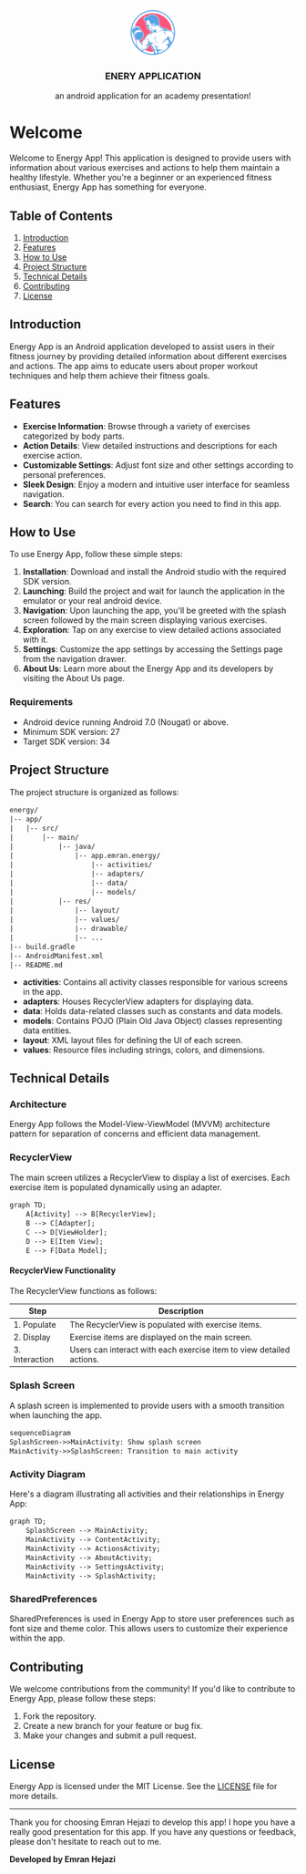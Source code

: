 <!-- PROJECT LOGO -->
<br />
<div align="center">
  <a href="https://github.com/EmranHejazi/energy_android_application">
    <img src="app/src/main/res/drawable-hdpi/ic_launcher_foreground.png" alt="Logo" width="80" height="80">
  </a>

  <h3 align="center">ENERY APPLICATION</h3>

  <p align="center">
    an android application for an academy presentation!
</div>

# Welcome

Welcome to Energy App! This application is designed to provide users with information about various exercises and actions to help them maintain a healthy lifestyle. Whether you're a beginner or an experienced fitness enthusiast, Energy App has something for everyone.

## Table of Contents

1. [Introduction](#introduction)
2. [Features](#features)
3. [How to Use](#how-to-use)
4. [Project Structure](#project-structure)
5. [Technical Details](#technical-details)
6. [Contributing](#contributing)
7. [License](#license)

## Introduction

Energy App is an Android application developed to assist users in their fitness journey by providing detailed information about different exercises and actions. The app aims to educate users about proper workout techniques and help them achieve their fitness goals.

## Features

- **Exercise Information**: Browse through a variety of exercises categorized by body parts.
- **Action Details**: View detailed instructions and descriptions for each exercise action.
- **Customizable Settings**: Adjust font size and other settings according to personal preferences.
- **Sleek Design**: Enjoy a modern and intuitive user interface for seamless navigation.
- **Search**:  You can search for every action you need to find in this app.

## How to Use

To use Energy App, follow these simple steps:

1. **Installation**: Download and install the Android studio with the required SDK version.
2. **Launching**: Build the project and wait for launch the application in the emulator or your real android device.
3. **Navigation**: Upon launching the app, you'll be greeted with the splash screen followed by the main screen displaying various exercises.
4. **Exploration**: Tap on any exercise to view detailed actions associated with it.
5. **Settings**: Customize the app settings by accessing the Settings page from the navigation drawer.
6. **About Us**: Learn more about the Energy App and its developers by visiting the About Us page.

### Requirements

- Android device running Android 7.0 (Nougat) or above.
- Minimum SDK version: 27
- Target SDK version: 34

## Project Structure

The project structure is organized as follows:

```plaintext
energy/
|-- app/
|   |-- src/
|       |-- main/
|           |-- java/
|               |-- app.emran.energy/
|                   |-- activities/
|                   |-- adapters/
|                   |-- data/
|                   |-- models/
|           |-- res/
|               |-- layout/
|               |-- values/
|               |-- drawable/
|               |-- ...
|-- build.gradle
|-- AndroidManifest.xml
|-- README.md
```

- **activities**: Contains all activity classes responsible for various screens in the app.
- **adapters**: Houses RecyclerView adapters for displaying data.
- **data**: Holds data-related classes such as constants and data models.
- **models**: Contains POJO (Plain Old Java Object) classes representing data entities.
- **layout**: XML layout files for defining the UI of each screen.
- **values**: Resource files including strings, colors, and dimensions.

## Technical Details

### Architecture

Energy App follows the Model-View-ViewModel (MVVM) architecture pattern for separation of concerns and efficient data management.

### RecyclerView

The main screen utilizes a RecyclerView to display a list of exercises. Each exercise item is populated dynamically using an adapter.

```mermaid
graph TD;
    A[Activity] --> B[RecyclerView];
    B --> C[Adapter];
    C --> D[ViewHolder];
    D --> E[Item View];
    E --> F[Data Model];
```

#### RecyclerView Functionality

The RecyclerView functions as follows:

| Step        | Description                                              |
|-------------|----------------------------------------------------------|
| 1. Populate | The RecyclerView is populated with exercise items.       |
| 2. Display  | Exercise items are displayed on the main screen.         |
| 3. Interaction | Users can interact with each exercise item to view detailed actions. |

### Splash Screen

A splash screen is implemented to provide users with a smooth transition when launching the app.

```mermaid
sequenceDiagram
SplashScreen->>MainActivity: Show splash screen
MainActivity->>SplashScreen: Transition to main activity
```

### Activity Diagram

Here's a diagram illustrating all activities and their relationships in Energy App:

```mermaid
graph TD;
    SplashScreen --> MainActivity;
    MainActivity --> ContentActivity;
    MainActivity --> ActionsActivity;
    MainActivity --> AboutActivity;
    MainActivity --> SettingsActivity;
    MainActivity --> SplashActivity;
```

### SharedPreferences

SharedPreferences is used in Energy App to store user preferences such as font size and theme color. This allows users to customize their experience within the app.

## Contributing

We welcome contributions from the community! If you'd like to contribute to Energy App, please follow these steps:

1. Fork the repository.
2. Create a new branch for your feature or bug fix.
3. Make your changes and submit a pull request.

## License

Energy App is licensed under the MIT License. See the [LICENSE](LICENSE) file for more details.

---

Thank you for choosing Emran Hejazi to develop this app! I hope you have a really good presentation for this app. If you have any questions or feedback, please don't hesitate to reach out to me.

**Developed by Emran Hejazi**
